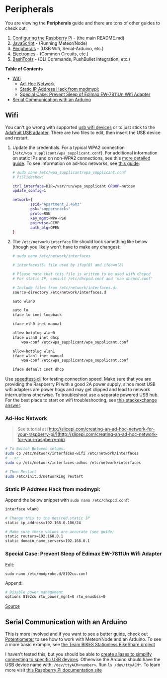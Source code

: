 # Peripherals

You are viewing the **Peripherals** guide and there are tons of other guides to check out:

1. [Configuring the Raspberry Pi](https://github.com/KyleKing/Another_Raspberry_Pi_Guide) - (the main README.md)
2. [JavaScript](JavaScript.md) - (Running Meteor/Node)
3. [Peripherals](Peripherals.md) - (USB Wifi, Serial-Arduino, etc.)
4. [Electronics](Electronics.md) - (Common Circuits, etc.)
5. [BashTools](BashTools.md) - (CLI Commands, PushBullet Integration, etc.)

**Table of Contents**

<!-- MarkdownTOC depth="3" autolink="true" bracket="round" -->

- [Wifi](#wifi)
    - [Ad-Hoc Network](#ad-hoc-network)
    - [Static IP Address Hack from modmypi:](#static-ip-address-hack-from-modmypi)
    - [Special Case: Prevent Sleep of Edimax EW-7811Un Wifi Adapter](#special-case-prevent-sleep-of-edimax-ew-7811un-wifi-adapter)
- [Serial Communication with an Arduino](#serial-communication-with-an-arduino)

<!-- /MarkdownTOC -->

## Wifi

You can't go wrong with supported [usb wifi devices](http://elinux.org/RPi_USB_Wi-Fi_Adapters) or to just stick to the [Adafruit USB adapter](https://www.adafruit.com/products/2810?gclid=Cj0KEQiA4JnCBRDQ5be3nKCPhpwBEiQAjwN1biElFqVVBO8mTXXVHUVvKY2mfwei4FzAdYpqZzkz9_4aArBg8P8HAQ). There are two files to edit, then insert the USB device and restart.

1. Update the credentials. For a typical WPA2 connection (`/etc/wpa_supplicant/wpa_supplicant.conf`). For additional information on static IPs and on non-WPA2 connections, see this [more detailed guide](http://weworkweplay.com/play/automatically-connect-a-raspberry-pi-to-a-wifi-network/). To see information on ad-hoc networks, see [this guide](http://slicepi.com/creating-an-ad-hoc-network-for-your-raspberry-pi/):

    ```bash
    # sudo nano /etc/wpa_supplicant/wpa_supplicant.conf
    # PiSlideshow:

    ctrl_interface=DIR=/var/run/wpa_supplicant GROUP=netdev
    update_config=1

    network={
            ssid="Apartment_2.4Ghz"
            psk="suppersnacks"
            proto=RSN
            key_mgmt=WPA-PSK
            pairwise=CCMP
            auth_alg=OPEN
    }
    ```

2. The `/etc/network/interface` file should look something like below (though you likely won't have to make any changes):

    ```bash
    # sudo nano /etc/network/interfaces

    # interfaces(5) file used by ifup(8) and ifdown(8)

    # Please note that this file is written to be used with dhcpcd
    # For static IP, consult /etc/dhcpcd.conf and 'man dhcpcd.conf'

    # Include files from /etc/network/interfaces.d:
    source-directory /etc/network/interfaces.d

    auto wlan0

    auto lo
    iface lo inet loopback

    iface eth0 inet manual

    allow-hotplug wlan0
    iface wlan0 inet dhcp
        wpa-conf /etc/wpa_supplicant/wpa_supplicant.conf

    allow-hotplug wlan1
    iface wlan1 inet manual
        wpa-conf /etc/wpa_supplicant/wpa_supplicant.conf

    iface default inet dhcp
    ```

Use [speedtest-cli](https://github.com/sivel/speedtest-cli) for testing connection speed. Make sure that you are providing the Raspberry Pi with a good 2A power supply, since most USB wifi adapters are power hogs and may get clipped and lead to network interruptions otherwise. To troubleshoot use a separate powered USB hub. For the best place to start on wifi troubleshooting, see [this stackexchange answer](http://raspberrypi.stackexchange.com/a/34952/30942).

### Ad-Hoc Network

> See tutorial at [http://slicepi.com/creating-an-ad-hoc-network-for-your-raspberry-pi/](http://slicepi.com/creating-an-ad-hoc-network-for-your-raspberry-pi/)

```bash
# To Switch Between setups:
sudo cp /etc/network/interfaces-wifi /etc/network/interfaces
# - or -
sudo cp /etc/network/interfaces-adhoc /etc/network/interfaces

# Then Restart
sudo /etc/init.d/networking restart
```

### Static IP Address Hack from modmypi:

Append the below snippet with `sudo nano /etc/dhcpcd.conf`:

```bash
interface wlan0

# Change this to the desired static IP
static ip_address=192.168.0.106/24

# Make sure these values are accurate (see guide)
static routers=192.168.0.1
static domain_name_servers=192.168.0.1
```

### Special Case: Prevent Sleep of Edimax EW-7811Un Wifi Adapter

Edit:

`sudo nano /etc/modprobe.d/8192cu.conf`

Append:

```bash
# Disable power management
options 8192cu rtw_power_mgnt=0 rtw_enusbss=0
```

[Source](https://www.raspberrypi.org/forums/viewtopic.php?t=61665)

## Serial Communication with an Arduino

This is more involved and if you want to see a better guide, check out [Potentiometer](https://github.com/KyleKing/potentiometer) to see how to work with Meteor/Node and an Arduino. To see a more basic example, see [the Team BIKES Stationless BikeShare project](https://github.com/KyleKing/TeamBIKES/tree/master/Coordinator_Raspberry%20Pi)

I haven't tested this, but you should be able to [create aliases to simplify connecting to specific USB devices](http://arduino.stackexchange.com/a/4912). Otherwise the Arduino should have the USB device name with: `/dev/ttyACM<number>`. Run `ls /dev/ttyACM*`. To learn more visit [this Raspberry Pi documentation site](http://raspberry-pi-guide.readthedocs.org/en/latest/system.html)

